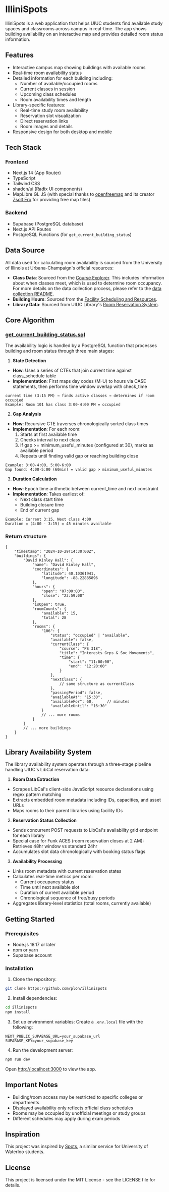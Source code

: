 # IlliniSpots

IlliniSpots is a web application that helps UIUC students find available study spaces and classrooms across campus in real-time. The app shows building availability on an interactive map and provides detailed room status information.

## Features

- Interactive campus map showing buildings with available rooms
- Real-time room availability status
- Detailed information for each building including:
  - Number of available/occupied rooms
  - Current classes in session
  - Upcoming class schedules
  - Room availability times and length
- Library-specific features:
  - Real-time study room availability
  - Reservation slot visualization
  - Direct reservation links
  - Room images and details
- Responsive design for both desktop and mobile

## Tech Stack

### Frontend
- Next.js 14 (App Router)
- TypeScript
- Tailwind CSS
- shadcn/ui (Radix UI components)
- MapLibre GL JS (with special thanks to [openfreemap](https://openfreemap.org/) and its creator [Zsolt Ero](https://x.com/hyperknot) for providing free map tiles)

### Backend
- Supabase (PostgreSQL database)
- Next.js API Routes
- PostgreSQL Functions (for `get_current_building_status`)

## Data Source

All data used for calculating room availability is sourced from the University of Illinois at Urbana-Champaign's official resources:

- **Class Data**: Sourced from the [Course Explorer](https://courses.illinois.edu/). This includes  information about when classes meet, which is used to determine room occupancy. For more details on the data collection process, please refer to the [data collection README](datacollection/README.MD).
- **Building Hours**: Sourced from the [Facility Scheduling and Resources](https://operations.illinois.edu/facility-scheduling-and-resources/daily-event-summaries/).
- **Library Data**: Sourced from UIUC Library's [Room Reservation System](https://uiuc.libcal.com/).

## Core Algorithm
### [get_current_building_status.sql](database/functions/get_current_building_status.sql)

The availability logic is handled by a PostgreSQL function that processes building and room status through three main stages:

1. **State Detection**
- **How**: Uses a series of CTEs that join current time against class_schedule table
- **Implementation**: First maps day codes (M-U) to hours via CASE statements, then performs time window overlap with check_time
```
current time (3:15 PM) → finds active classes → determines if room occupied
Example: Room 101 has class 3:00-4:00 PM = occupied
```

2. **Gap Analysis**
- **How**: Recursive CTE traverses chronologically sorted class times
- **Implementation**: For each room:
    1. Starts at first available time
    2. Checks interval to next class
    3. If gap >= minimum_useful_minutes (configured at 30), marks as available period
    4. Repeats until finding valid gap or reaching building close
```
Example: 3:00-4:00, 5:00-6:00
Gap found: 4:00-5:00 (60min) = valid gap > minimum_useful_minutes
```

3. **Duration Calculation**
- **How**: Epoch time arithmetic between current_time and next constraint
- **Implementation**: Takes earliest of:
    - Next class start time
    - Building closure time
    - End of current gap
```
Example: Current 3:15, Next class 4:00
Duration = (4:00 - 3:15) = 45 minutes available
```

### Return structure
```
{
    "timestamp": "2024-10-29T14:30:00Z",
    "buildings": {
        "David Kinley Hall": {
            "name": "David Kinley Hall",
            "coordinates": {
                "latitude": 40.10361941,
                "longitude": -88.22835896
            },
            "hours": {
                "open": "07:00:00",
                "close": "23:59:00"
            },
            "isOpen": true,
            "roomCounts": {
                "available": 15,
                "total": 28
            },
            "rooms": {
                "106": {
                    "status": "occupied" | "available",
                    "available": false,
                    "currentClass": {
                        "course": "PS 318",
                        "title": "Interests Grps & Soc Movements",
                        "time": {
                            "start": "11:00:00",
                            "end": "12:20:00"
                        }
                    },
                    "nextClass": {
                        // same structure as currentClass
                    },
                    "passingPeriod": false,
                    "availableAt": "15:30",
                    "availableFor": 60,      // minutes
                    "availableUntil": "16:30"
                }
                // ... more rooms
            }
        }
        // ... more buildings
    }
}
```

## Library Availability System
The library availability system operates through a three-stage pipeline handling UIUC's LibCal reservation data:

1. **Room Data Extraction**
- Scrapes LibCal's client-side JavaScript resource declarations using regex pattern matching
- Extracts embedded room metadata including IDs, capacities, and asset URLs
- Maps rooms to their parent libraries using facility IDs

2. **Reservation Status Collection**
- Sends concurrent POST requests to LibCal's availability grid endpoint for each library
- Special case for Funk ACES (room reservation closes at 2 AM): Retrieves 48hr window vs standard 24hr
- Accumulates slot data chronologically with booking status flags

3. **Availability Processing**
- Links room metadata with current reservation states
- Calculates real-time metrics per room:
  - Current occupancy status
  - Time until next available slot
  - Duration of current available period
  - Chronological sequence of free/busy periods
- Aggregates library-level statistics (total rooms, currently available)

## Getting Started

### Prerequisites

- Node.js 18.17 or later
- npm or yarn
- Supabase account

### Installation

1. Clone the repository:
```bash
git clone https://github.com/plon/illinispots
```

2. Install dependencies:
```bash
cd illinispots
npm install
```

3. Set up environment variables:
Create a `.env.local` file with the following:
```env
NEXT_PUBLIC_SUPABASE_URL=your_supabase_url
SUPABASE_KEY=your_supabase_key
```

4. Run the development server:
```bash
npm run dev
```

Open [http://localhost:3000](http://localhost:3000) to view the app.

## Important Notes

- Building/room access may be restricted to specific colleges or departments
- Displayed availability only reflects official class schedules
- Rooms may be occupied by unofficial meetings or study groups
- Different schedules may apply during exam periods

## Inspiration

This project was inspired by [Spots](https://spots.aksharbarot.com/), a similar service for University of Waterloo students.

## License

This project is licensed under the MIT License - see the LICENSE file for details.
